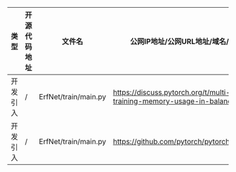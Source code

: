 | 类型     | 开源代码地址                                                                                                                           | 文件名                                                | 公网IP地址/公网URL地址/域名/邮箱地址 | 用途说明   |
|--------|----------------------------------------------------------------------------------------------------------------------------------|----------------------------------------------------|-----------------------|--------|
| 开发引入 | / | ErfNet/train/main.py | https://discuss.pytorch.org/t/multi-gpu-training-memory-usage-in-balance/4163/4 | 相关说明 |
| 开发引入 | / | ErfNet/train/main.py | https://github.com/pytorch/pytorch/issues/1893 | 相关说明 |


